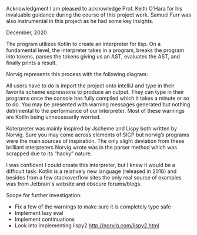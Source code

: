 Acknowledgment 
    I am pleased to acknowledge Prof. Keith O’Hara for his invaluable guidance during the course of this project work. Samuel Furr was also instrumental in this project as he had some key insights. 
    
December, 2020 

   The program utilizes Kotlin to create an interpreter for lisp. On a fundamental level, the interpreter takes in a program, breaks the program into tokens, parses the tokens giving us an AST, evaluates the AST, and finally prints a result.

Norvig represents this process with the following diagram: 

   All users have to do is import the project onto intelliJ and type in their favorite scheme expressions to produce an output. They can type in their programs once the console has fully compiled which it takes a minute or so to do. You may be presented with warning messages generated but nothing detrimental to the performance of our interpreter. Most of these warnings are Kotlin being unnecessarily worried. 

   Koterpreter was mainly inspired by Jscheme and Lispy both written by Norvig. Sure you may come across elements of SICP but norvig’s programs were the main sources of inspiration. The only slight deviation from these brilliant interpreters Norvig wrote was in the parser method which was scrapped due to its “hacky” nature. 

   I was confident I could create this interpreter, but I knew it would be a difficult task. Kotlin is a relatively new language (released in 2016) and besides from a few stackoverflow sites the only real source of examples was from Jetbrain's website and obscure forums/blogs. 


Scope for further investigation:
- Fix a few of the warnings to make sure it is completely type safe
- Implement lazy eval
- Implement continuations
- Look into implementing lispy2 
http://norvig.com/lispy2.html 




